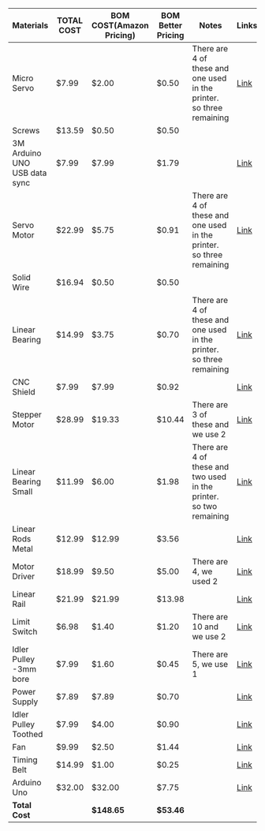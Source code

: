 |	Materials	|	TOTAL COST	|	BOM COST(Amazon Pricing)	|	BOM Better Pricing	|	Notes	|	Links	|
|	--------------------------------------------------	|	---------------------	|	---------------------------------------	|	---------------------------------	|	--------------------------------------------------------------------------------------------------	|	--------	|
|	Micro Servo	|	$7.99	|	$2.00	|	$0.50	|	There are 4 of these and one used in the printer. so three remaining	|	[Link](https://www.temu.com/ul/kuiper/un9.html?subj=goods-un&_bg_fs=1&_p_jump_id=894&_x_vst_scene=adg&goods_id=601099513570680&sku_id=17592197094292&adg_ctx=a-fae6ee9e~c-3c45d308~f-9b0ea3d7&_x_ads_sub_channel=shopping&_p_rfs=1&_x_ns_prz_type=3&_x_ns_sku_id=17592197094292&mrk_rec=1&_x_ads_channel=google&_x_gmc_account=647900107&_x_login_type=Google&_x_ads_account=1919904652&_x_ads_set=20587444712&_x_ads_id=157836309110&_x_ads_creative_id=675204375836&_x_ns_source=g&_x_ns_gclid=Cj0KCQiAwP6sBhDAARIsAPfK_wYsFchmchOxGqCAjY8ZVopd0hKthR1PrwpmHkRO4oebA_UOq7ky4pIaAvqSEALw_wcB&_x_ns_placement=&_x_ns_match_type=&_x_ns_ad_position=&_x_ns_product_id=17592197094292&_x_ns_target=&_x_ns_devicemodel=&_x_ns_wbraid=CjgKCAiAwP6sBhBfEigAokAIDbmG7UndL5fEhrk1zfk4CQHMQ-WdLQN1yRY4VdeMrSUSQ7a8GgL1dw&_x_ns_gbraid=0AAAAAo4mICFsSkJHsgPXOvVTf1MgsO_G6&_x_ns_targetid=pla-2204259883193&gad_source=1&gclid=Cj0KCQiAwP6sBhDAARIsAPfK_wYsFchmchOxGqCAjY8ZVopd0hKthR1PrwpmHkRO4oebA_UOq7ky4pIaAvqSEALw_wcB)	|
|	Screws	|	$13.59	|	$0.50	|	$0.50	|		|		|
|	3M Arduino UNO USB data sync	|	$7.99	|	$7.99	|	$1.79	|		|	[Link](https://www.temu.com/ul/kuiper/un9.html?subj=goods-un&_bg_fs=1&_p_jump_id=894&_x_vst_scene=adg&goods_id=601099514975480&sku_id=17592205962542&adg_ctx=a-12e57711~c-5fa36e33~f-9b0ea3d7&_x_ads_sub_channel=shopping&_p_rfs=1&_x_ns_prz_type=-1&_x_ns_sku_id=17592205962542&mrk_rec=1&_x_ads_channel=google&_x_gmc_account=647900107&_x_login_type=Google&_x_ads_account=1919904652&_x_ads_set=20898768474&_x_ads_id=165855923988&_x_ads_creative_id=686192978805&_x_ns_source=g&_x_ns_gclid=Cj0KCQiAwP6sBhDAARIsAPfK_wYDcQ9xYXD2IQPhjnZ9S3kx-fnzOyiFLdeGOTXq6_WraQoR02A9OnQaAlZPEALw_wcB&_x_ns_placement=&_x_ns_match_type=&_x_ns_ad_position=&_x_ns_product_id=17592205962542&_x_ns_target=&_x_ns_devicemodel=&_x_ns_wbraid=CjgKCAiAwP6sBhBfEigAokAIDdzvN-JBD5QFlad8NyZ-fvW3nLEURN8rqI8PfOSFVx3CZN7FGgJ6bg&_x_ns_gbraid=0AAAAAo4mICEGCVEa-YGYgA3Qi-ENp9j_w&_x_ns_targetid=pla-2268310525673&gad_source=1&gclid=Cj0KCQiAwP6sBhDAARIsAPfK_wYDcQ9xYXD2IQPhjnZ9S3kx-fnzOyiFLdeGOTXq6_WraQoR02A9OnQaAlZPEALw_wcB)	|
|	Servo Motor	|	$22.99	|	$5.75	|	$0.91	|	There are 4 of these and one used in the printer. so three remaining	|	[Link](https://www.aliexpress.us/item/3256805535349513.html?src=google&src=google&albch=shopping&acnt=708-803-3821&slnk=&plac=&mtctp=&albbt=Google_7_shopping&albagn=888888&isSmbAutoCall=false&needSmbHouyi=false&albcp=19108282527&albag=&trgt=&crea=en3256805535349513&netw=x&device=c&albpg=&albpd=en3256805535349513&gad_source=1&gclid=Cj0KCQiAwP6sBhDAARIsAPfK_wbYOSvSoFi0XuQpxd6AfD9CW8USVkweKgex0NH7VthZfMehnq3rrGsaAr65EALw_wcB&gclsrc=aw.ds&aff_fcid=4d768746f1fd46c88fbe5e3bcfa29070-1705034676846-04948-UneMJZVf&aff_fsk=UneMJZVf&aff_platform=aaf&sk=UneMJZVf&aff_trace_key=4d768746f1fd46c88fbe5e3bcfa29070-1705034676846-04948-UneMJZVf&terminal_id=c06a833612cf4e6ebfc53a4ad2938416&afSmartRedirect=y&gatewayAdapt=glo2usa)	|
|	Solid Wire	|	$16.94	|	$0.50	|	$0.50	|		|		|
|	Linear Bearing	|	$14.99	|	$3.75	|	$0.70	|	There are 4 of these and one used in the printer. so three remaining	|	[Link](https://www.temu.com/ul/kuiper/un9.html?subj=goods-un&_bg_fs=1&_p_jump_id=894&_x_vst_scene=adg&goods_id=601099518693490&sku_id=17592225389153&adg_ctx=a-0eba3cfa~c-e9813bc0~f-9b0ea3d7&_x_ads_sub_channel=shopping&_p_rfs=1&_x_ns_prz_type=3&_x_ns_sku_id=17592225389153&mrk_rec=1&_x_ads_channel=google&_x_gmc_account=647900107&_x_login_type=Google&_x_ads_account=1919904652&_x_ads_set=20587444712&_x_ads_id=157836309110&_x_ads_creative_id=675204375836&_x_ns_source=g&_x_ns_gclid=Cj0KCQiAwP6sBhDAARIsAPfK_wYZSY7qChw0xl-7TOUkxL0u2RQBn0r607gL_0bjhmvJK94ymEILA90aAp2FEALw_wcB&_x_ns_placement=&_x_ns_match_type=&_x_ns_ad_position=&_x_ns_product_id=17592225389153&_x_ns_target=&_x_ns_devicemodel=&_x_ns_wbraid=CjgKCAiAwP6sBhBfEigAokAIDbmG7UndL5fEhrk1zfk4CQHMQ-WdLQN1yRY4VdeMrSUSQ7a8GgL1dw&_x_ns_gbraid=0AAAAAo4mICFsSkJHsgPXOvVTf1MgsO_G6&_x_ns_targetid=pla-2204259883193&gad_source=1&gclid=Cj0KCQiAwP6sBhDAARIsAPfK_wYZSY7qChw0xl-7TOUkxL0u2RQBn0r607gL_0bjhmvJK94ymEILA90aAp2FEALw_wcB)	|
|	CNC Shield	|	$7.99	|	$7.99	|	$0.92	|		|	[Link](https://www.aliexpress.us/item/3256806037827881.html?src=google&src=google&albch=shopping&acnt=708-803-3821&slnk=&plac=&mtctp=&albbt=Google_7_shopping&albagn=888888&isSmbAutoCall=false&needSmbHouyi=false&albcp=20268592310&albag=&trgt=&crea=en3256806037827881&netw=x&device=c&albpg=&albpd=en3256806037827881&gad_source=1&gclid=CjwKCAiA44OtBhAOEiwAj4gpOf7_o6ge9ykXMzo99HX_7zXpvVheHYshbSpwmlbSTCIrNGdhJ44yCBoCtHQQAvD_BwE&gclsrc=aw.ds&aff_fcid=c2da889adf1a4f65b041925a4525cf2d-1705110716950-03760-UneMJZVf&aff_fsk=UneMJZVf&aff_platform=aaf&sk=UneMJZVf&aff_trace_key=c2da889adf1a4f65b041925a4525cf2d-1705110716950-03760-UneMJZVf&terminal_id=c06a833612cf4e6ebfc53a4ad2938416&afSmartRedirect=y&gatewayAdapt=glo2usa)	|
|	Stepper Motor	|	$28.99	|	$19.33	|	$10.44	|	There are 3 of these and we use 2	|	[Link](https://www.temu.com/ul/kuiper/un9.html?subj=goods-un&_bg_fs=1&_p_jump_id=894&_x_vst_scene=adg&goods_id=601099531286719&sku_id=17592279948232&adg_ctx=a-7ed094e1~c-9c02ee9d~f-9b0ea3d7&_x_ads_sub_channel=shopping&_p_rfs=1&_x_ns_prz_type=3&_x_ns_sku_id=17592279948232&mrk_rec=1&_x_ads_channel=google&_x_gmc_account=647900107&_x_login_type=Google&_x_ads_account=1919904652&_x_ads_set=20908964377&_x_ads_id=158124658558&_x_ads_creative_id=686193047220&_x_ns_source=g&_x_ns_gclid=CjwKCAiA44OtBhAOEiwAj4gpOR6PpkZcMvBZcGyOA6ES6ZGOp0V8OpL90NA41KevjmYBgYGlX5wQiBoCnbEQAvD_BwE&_x_ns_placement=&_x_ns_match_type=&_x_ns_ad_position=&_x_ns_product_id=17592279948232&_x_ns_target=&_x_ns_devicemodel=&_x_ns_wbraid=CjgKCAiA44OtBhBaEigAWofsLHuvQBU9OqOArLVUt9kT_8HEcc5G6mXlYIY6yCtKR-4k2g00GgIHrw&_x_ns_gbraid=0AAAAAo4mICFDXpPbog-6x_M6KUw-j10en&_x_ns_targetid=pla-2266743042883&gad_source=1&gclid=CjwKCAiA44OtBhAOEiwAj4gpOR6PpkZcMvBZcGyOA6ES6ZGOp0V8OpL90NA41KevjmYBgYGlX5wQiBoCnbEQAvD_BwE)	|
|	Linear Bearing Small 	|	$11.99	|	$6.00	|	$1.98	|	There are 4 of these and two used in the printer. so two remaining	|	[Link](https://www.temu.com/ul/kuiper/un9.html?subj=goods-un&_bg_fs=1&_p_jump_id=894&_x_vst_scene=adg&goods_id=601099524503222&sku_id=17592251262049&adg_ctx=a-6a75a2a9~c-cda8a341~f-9b0ea3d7&_x_ads_sub_channel=shopping&_p_rfs=1&_x_ns_prz_type=3&_x_ns_sku_id=17592251262049&mrk_rec=1&_x_ads_channel=google&_x_gmc_account=647900107&_x_login_type=Google&_x_ads_account=1919904652&_x_ads_set=20908964377&_x_ads_id=158124658558&_x_ads_creative_id=686193047220&_x_ns_source=g&_x_ns_gclid=CjwKCAiA44OtBhAOEiwAj4gpORlkInjesL1N0LwMfXOYQUilEo6W-UZocDqrrdO7mdFU5sQgpe5oyRoCtdIQAvD_BwE&_x_ns_placement=&_x_ns_match_type=&_x_ns_ad_position=&_x_ns_product_id=17592251262049&_x_ns_target=&_x_ns_devicemodel=&_x_ns_wbraid=CjgKCAiA44OtBhBaEigAWofsLHuvQBU9OqOArLVUt9kT_8HEcc5G6mXlYIY6yCtKR-4k2g00GgIHrw&_x_ns_gbraid=0AAAAAo4mICFDXpPbog-6x_M6KUw-j10en&_x_ns_targetid=pla-2266743042883&gad_source=1&gclid=CjwKCAiA44OtBhAOEiwAj4gpORlkInjesL1N0LwMfXOYQUilEo6W-UZocDqrrdO7mdFU5sQgpe5oyRoCtdIQAvD_BwE)	|
|	Linear Rods Metal 	|	$12.99	|	$12.99	|	$3.56	|		|	[Link](https://www.temu.com/ul/kuiper/un9.html?subj=goods-un&_bg_fs=1&_p_jump_id=894&_x_vst_scene=adg&goods_id=601099523773108&sku_id=17592248045651&adg_ctx=a-8b3c5b69~c-01523758~f-9b0ea3d7&_x_ads_sub_channel=shopping&_p_rfs=1&_x_ns_prz_type=3&_x_ns_sku_id=17592248045651&mrk_rec=1&_x_ads_channel=google&_x_gmc_account=647900107&_x_login_type=Google&_x_ads_account=1919904652&_x_ads_set=20908964377&_x_ads_id=158124658558&_x_ads_creative_id=686193047220&_x_ns_source=g&_x_ns_gclid=CjwKCAiA44OtBhAOEiwAj4gpOaLcYrmEMgrhnkwEmtNpN0jWq2Qjkri_yFimPG1SyTL5zhJtpBr0jxoC1ecQAvD_BwE&_x_ns_placement=&_x_ns_match_type=&_x_ns_ad_position=&_x_ns_product_id=17592248045651&_x_ns_target=&_x_ns_devicemodel=&_x_ns_wbraid=CjgKCAiA44OtBhBaEigAWofsLHuvQBU9OqOArLVUt9kT_8HEcc5G6mXlYIY6yCtKR-4k2g00GgIHrw&_x_ns_gbraid=0AAAAAo4mICFDXpPbog-6x_M6KUw-j10en&_x_ns_targetid=pla-2266743042883&gad_source=1&gclid=CjwKCAiA44OtBhAOEiwAj4gpOaLcYrmEMgrhnkwEmtNpN0jWq2Qjkri_yFimPG1SyTL5zhJtpBr0jxoC1ecQAvD_BwE)	|
|	Motor Driver	|	$18.99	|	$9.50	|	$5.00	|	There are 4, we used 2	|	[Link](https://www.amazon.com/Controller-H-Bridge-Stepper-Control-Mega2560/dp/B07WS89781/ref=asc_df_B07WS89781/?tag=hyprod-20&linkCode=df0&hvadid=385215532707&hvpos=&hvnetw=g&hvrand=13993550946991680402&hvpone=&hvptwo=&hvqmt=&hvdev=c&hvdvcmdl=&hvlocint=&hvlocphy=9031178&hvtargid=pla-881401609127&psc=1&mcid=f07bd428c26932b8bb8fe9ce1fef7dc1&tag=&ref=&adgrpid=73789134890&hvpone=&hvptwo=&hvadid=385215532707&hvpos=&hvnetw=g&hvrand=13993550946991680402&hvqmt=&hvdev=c&hvdvcmdl=&hvlocint=&hvlocphy=9031178&hvtargid=pla-881401609127&gclid=CjwKCAiA44OtBhAOEiwAj4gpOTmDYGR804IQ8HV9piKwVX0CY637rG49zjj-QuJPA9hvJztUkI4K-BoCU84QAvD_BwE)	|
|	Linear Rail 	|	$21.99	|	$21.99	|	$13.98	|		|	[Link](https://www.temu.com/ul/kuiper/un9.html?subj=goods-un&_bg_fs=1&_p_jump_id=894&_x_vst_scene=adg&goods_id=601099518430108&sku_id=17592224223774&adg_ctx=a-53313a97~c-f292659c~f-9b0ea3d7&_x_ads_sub_channel=shopping&_p_rfs=1&_x_ns_prz_type=3&_x_ns_sku_id=17592224223774&mrk_rec=1&_x_ads_channel=google&_x_gmc_account=647900107&_x_login_type=Google&_x_ads_account=1919904652&_x_ads_set=20587444712&_x_ads_id=157836309110&_x_ads_creative_id=675204375836&_x_ns_source=g&_x_ns_gclid=CjwKCAiA44OtBhAOEiwAj4gpOUx8kvnnQx_bT-W2dtFy76xVj74GAX6feXgTc8GbcLKrCaxr9O8xHBoCBhQQAvD_BwE&_x_ns_placement=&_x_ns_match_type=&_x_ns_ad_position=&_x_ns_product_id=17592224223774&_x_ns_target=&_x_ns_devicemodel=&_x_ns_wbraid=CjgKCAiA44OtBhBaEigAWofsLA_cSuO7T-ljivsoSW1gf5JWFAN-D9qUm1zbQ_0EMvgIWC_AGgLbSw&_x_ns_gbraid=0AAAAAo4mICFUJAuyi76A-J95m6GrK9Sqw&_x_ns_targetid=pla-2204259883193&gad_source=1&gclid=CjwKCAiA44OtBhAOEiwAj4gpOUx8kvnnQx_bT-W2dtFy76xVj74GAX6feXgTc8GbcLKrCaxr9O8xHBoCBhQQAvD_BwE)	|
|	Limit Switch 	|	$6.98	|	$1.40	|	$1.20	|	There are 10 and we use 2	|	[Link](https://www.amazon.com/HiLetgo-KW12-3-Roller-Switch-Normally/dp/B07X142VGC/ref=asc_df_B07X142VGC/?tag=hyprod-20&linkCode=df0&hvadid=642056799036&hvpos=&hvnetw=g&hvrand=14403662910667829278&hvpone=&hvptwo=&hvqmt=&hvdev=c&hvdvcmdl=&hvlocint=&hvlocphy=9031178&hvtargid=pla-1638968567205&psc=1&mcid=4a4e088664e83f418ac7b98a6b585fff)	|
|	Idler Pulley -3mm bore	|	$7.99	|	$1.60	|	$0.45	|	There are 5, we use 1	|	[Link]( https://www.alibaba.com/pla/Spot-supply-3D-printer-idler-pulley_62324887704.html?mark=google_shopping&biz=pla&searchText=pulleys&product_id=62324887704&pcy=US&src=sem_ggl&field=UG&from=sem_ggl&cmpgn=20752788451&adgrp=156945387962&fditm=&tgt=pla-294505072980&locintrst=&locphyscl=9031178&mtchtyp=&ntwrk=g&device=c&dvcmdl=&creative=679753859671&plcmnt=&plcmntcat=&aceid=&position=&gad_source=1&gclid=CjwKCAiA44OtBhAOEiwAj4gpOUj_uQCsHTPGLssIQseKD1vUvK0PmHnr4bZYZSuybOtepEG7mPST1xoC0fAQAvD_BwE)	|
|	Power Supply 	|	$7.89	|	$7.89	|	$0.70	|		|	[Link](https://electropeak.com/ac-dc-9v-1a-power-supply)	|
|	Idler Pulley Toothed	|	$7.99	|	$4.00	|	$0.90	|		|	[Link]( https://www.alibaba.com/pla/Spot-supply-3D-printer-idler-pulley_62324887704.html?mark=google_shopping&biz=pla&searchText=pulleys&product_id=62324887704&pcy=US&src=sem_ggl&field=UG&from=sem_ggl&cmpgn=20752788451&adgrp=156945387962&fditm=&tgt=pla-294505072980&locintrst=&locphyscl=9031178&mtchtyp=&ntwrk=g&device=c&dvcmdl=&creative=679753859671&plcmnt=&plcmntcat=&aceid=&position=&gad_source=1&gclid=CjwKCAiA44OtBhAOEiwAj4gpOUj_uQCsHTPGLssIQseKD1vUvK0PmHnr4bZYZSuybOtepEG7mPST1xoC0fAQAvD_BwE)	|
|	Fan 	|	$9.99	|	$2.50	|	$1.44	|		|	[Link](https://www.temu.com/ul/kuiper/un9.html?subj=goods-un&_bg_fs=1&_p_jump_id=894&_x_vst_scene=adg&goods_id=601099514492934&sku_id=17592203292850&adg_ctx=a-fbdd3c5d~c-e6b64b9d&_x_ads_sub_channel=shopping&_p_rfs=1&_x_ns_prz_type=3&locale_override=211~en~USD&_x_ns_sku_id=17592203292850&mrk_rec=1&_x_ads_channel=google&_x_gmc_account=647900107&_x_login_type=Google&_x_ads_account=1919904652&_x_ads_set=20587444712&_x_ads_id=157836309110&_x_ads_creative_id=675204375836&_x_ns_source=g&_x_ns_gclid=CjwKCAiA44OtBhAOEiwAj4gpOXrWwKGCftoOt60P7C0VrH3xaWgWYrR_DVOVbPFW60qiLmB7UCGIaRoCx6kQAvD_BwE&_x_ns_placement=&_x_ns_match_type=&_x_ns_ad_position=&_x_ns_product_id=17592203292850&_x_ns_target=&_x_ns_devicemodel=&_x_ns_wbraid=CjgKCAiA44OtBhBaEigAWofsLA_cSuO7T-ljivsoSW1gf5JWFAN-D9qUm1zbQ_0EMvgIWC_AGgLbSw&_x_ns_gbraid=0AAAAAo4mICFUJAuyi76A-J95m6GrK9Sqw&_x_ns_targetid=pla-2204259883193&gad_source=1&gclid=CjwKCAiA44OtBhAOEiwAj4gpOXrWwKGCftoOt60P7C0VrH3xaWgWYrR_DVOVbPFW60qiLmB7UCGIaRoCx6kQAvD_BwE)	|
|	Timing Belt	|	$14.99	|	$1.00	|	$0.25	|		|	[Link](https://www.alibaba.com/pla/CNC-or-3D-printer-10mm-width_1600096964123.html?mark=google_shopping&biz=pla&searchText=transmission+belts&product_id=1600096964123&language=en)	|
|	Arduino Uno 	|	$32.00	|	$32.00	|	$7.75	|		|	[Link](https://electropeak.com/arduino-uno-r3-clone)	|
|	**Total Cost**	|		|	**$148.65**	|	**$53.46**	|		|		|
